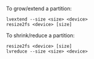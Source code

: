 To grow/extend a partition:

    lvextend --size <size> <device>
    resize2fs <device> [size]

To shrink/reduce a partition:

    resize2fs <device> [size]
    lvreduce --size <size> <device>
